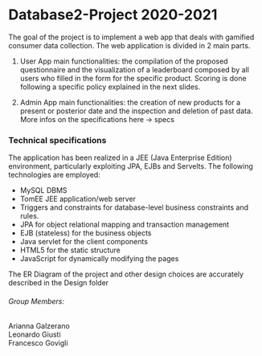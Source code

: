 # Database2-Project 2020-2021

The goal of the project is to implement a web app that deals with gamified consumer data collection.
The web application is divided in 2 main parts.

1) User App main functionalities: the compilation of the proposed questionnaire and the visualization of a leaderboard composed by all users who filled in the form for the specific product. Scoring is done following a specific policy explained in the next slides.

2) Admin App main functionalities: the creation of new products for a present or posterior date and the inspection and deletion of past data.
More infos on the specifications here -> specs

### Technical specifications
The application has been realized in a JEE (Java Enterprise Edition) environment, particularly exploiting JPA, EJBs and Servelts. The following technologies are employed:

- MySQL DBMS
- TomEE JEE application/web server
- Triggers and constraints for database-level business constraints and rules.
- JPA for object relational mapping and transaction management
- EJB (stateless) for the business objects
- Java servlet for the client components
- HTML5 for the static structure
- JavaScript for dynamically modifying the pages


The ER Diagram of the project and other design choices are accurately described in the Design folder

###### Group Members:
Arianna Galzerano 
<br />
Leonardo Giusti
<br />
Francesco Govigli

